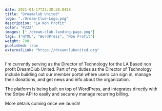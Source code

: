 ```yaml
---
date: 2021-01-17T22:30:58.042Z
title: "Dreamclub United" 
logo: "./Dream-Club-Logo.png"
description: "LA Non Profit"
color: "#222"
images: ["./dream-club-landing-page.png"]
tags: ["HTML", "WordPress", "Non Profit"]
weight: 700
published: true
externalLink: "https://dreamclubunited.org"
---
```


I'm currently serving as the Director of Technology for the LA Based non profit DreamClub United. Part of my duties as the Director of Technology include building out our member portal where users can sign in, manage their donations, and get news and info about the organization. 

The platform is being built on top of WordPress, and integrates directly with the Stripe API to easily and securely manage recurring billing. 

More details coming once we launch!